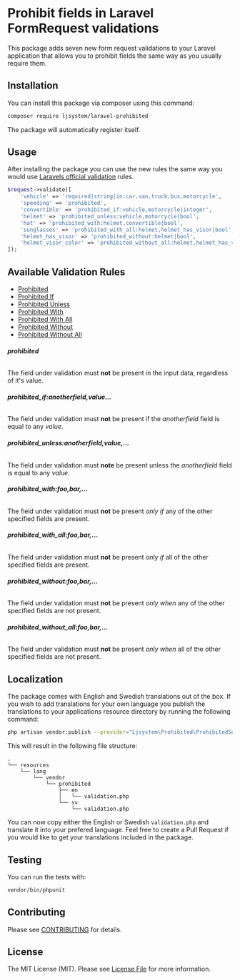 # Prohibit fields in Laravel FormRequest validations

This package adds seven new form request validations to your Laravel application that allows you to prohibit fields the same way as you usually require them.

## Installation

You can install this package via composer using this command:

```bash
composer require ljsystem/laravel-prohibited
```

The package will automatically register itself.

## Usage

After installing the package you can use the new rules the same way you would use [Laravels official validation](https://laravel.com/docs/validation) rules.

```php
$request->validate([
    'vehicle' => 'required|string|in:car,van,truck,bus,motorcycle',
    'speeding' => 'prohibited',
    'convertible' => 'prohibited_if:vehicle,motorcycle|integer',
    'helmet' => 'prohibited_unless:vehicle,motorcycle|bool',
    'hat' => 'prohibited_with:helmet,convertible|bool',
    'sunglasses' => 'prohibited_with_all:helmet,helmet_has_visor|bool',
    'helmet_has_visor' => 'prohibited_without:helmet|bool',
    'helmet_visor_color' => 'prohibited_without_all:helmet,helmet_has_visor|string|in:clear,tinted',
]);
```

## Available Validation Rules

- [Prohibited](#prohibited)
- [Prohibited If](#prohibited_ifanotherfieldvalue)
- [Prohibited Unless](#prohibited_unlessanotherfieldvalue)
- [Prohibited With](#prohibited_withfoobar)
- [Prohibited With All](#prohibited_with_allfoobar)
- [Prohibited Without](#prohibited_withoutfoobar)
- [Prohibited Without All](#prohibited_without_allfoobar)

###### **prohibited**

The field under validation must **not** be present in the input data, regardless of it's value. 

###### **prohibited_if:*anotherfield*,*value*...**

The field under validation must **not** be present if the *anotherfield* field is equal to any *value*.

###### **prohibited_unless:*anotherfield*,*value*,...**

The field under validation must **note** be present unless the *anotherfield* field is equal to any *value*.

###### **prohibited_with:*foo*,*bar*,...**

The field under validation must **not** be present *only if* any of the other specified fields are present.

###### **prohibited_with_all:*foo*,*bar*,...**

The field under validation must **not** be present *only if* all of the other specified fields are present.

###### **prohibited_without:*foo*,*bar*,...**

The field under validation must **not** be present *only when* any of the other specified fields are not present.

###### **prohibited_without_all:*foo*,*bar*,...**

The field under validation must **not** be present *only when* all of the other specified fields are not present.

## Localization

The package comes with English and Swedish translations out of the box. If you wish to add translations for your own language you publish the translations to your applications resource directory by running the following command:

```bash
php artisan vendor:publish --provider="Ljsystem\Prohibited\ProhibitedServiceProvider"
```

This will result in the following file structure:

```text
.
└── resources
    └── lang
        └── vendor
            └── prohibited
                ├── en
                │   └── validation.php
                └── sv
                    └── validation.php
```
You can now copy either the English or Swedish `validation.php` and translate it into your prefered language. Feel free to create a Pull Request if you would like to get your translations included in the package.

## Testing

You can run the tests with:

```bash
vendor/bin/phpunit
```

## Contributing

Please see [CONTRIBUTING](CONTRIBUTING.md) for details.

## License

The MIT License (MIT). Please see [License File](LICENSE.md) for more information.
